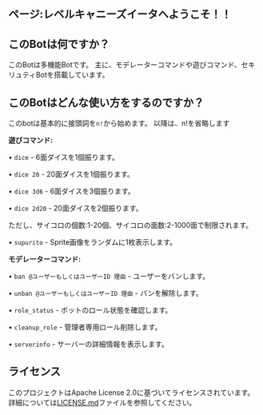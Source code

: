 ## ページ:レベルキャニーズイータへようこそ！！

## このBotは何ですか？

このBotは多機能Botです。
主に、モデレーターコマンドや遊びコマンド、セキリュティBotを搭載しています。

## このBotはどんな使い方をするのですか？

このbotは基本的に接頭詞を`n!`から始めます。
以降は、n!を省略します

**遊びコマンド:**

• `dice` - 6面ダイスを1個振ります。

• `dice 20` - 20面ダイスを1個振ります。

• `dice 3d6` - 6面ダイスを3個振ります。

• `dice 2d20` - 20面ダイスを2個振ります。

ただし、サイコロの個数:1-20個、サイコロの面数:2-1000面で制限されます。

• `supurito` - Sprite画像をランダムに1枚表示します。

**モデレーターコマンド:**

• `ban @ユーザーもしくはユーザーID 理由` - ユーザーをバンします。

• `unban @ユーザーもしくはユーザーID 理由` - バンを解除します。

• `role_status` - ボットのロール状態を確認します。

• `cleanup_role` - 管理者専用ロール削除します。

• `serverinfo` - サーバーの詳細情報を表示します。

## ライセンス

このプロジェクトはApache License 2.0に基づいてライセンスされています。詳細については[LICENSE.md](LICENSE.md)ファイルを参照してください。
